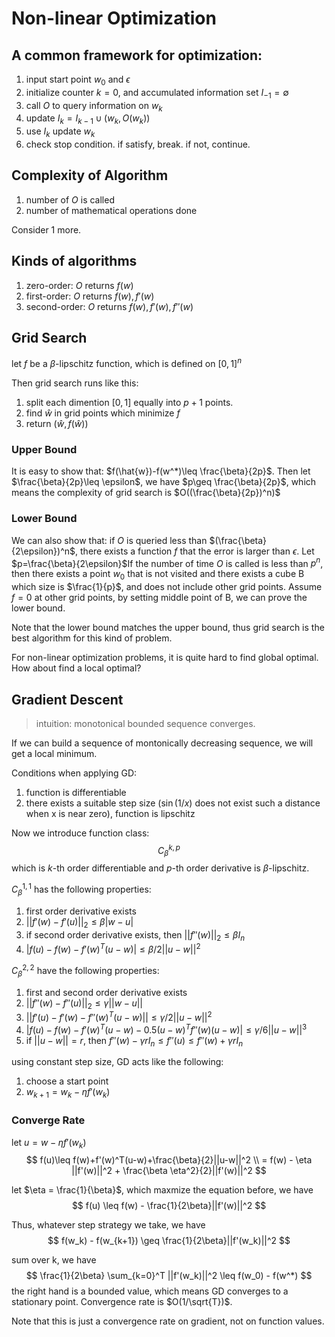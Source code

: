 # Non-linear Optimization

## A common framework for optimization:

1. input start point $w_0$ and $\epsilon$
2. initialize counter $k=0$, and accumulated information set $I_{-1}=\emptyset$
3. call $O$ to query information on $w_k$
4. update $I_k = I_{k-1}\cup (w_k, O(w_k))$
5. use $I_k$ update $w_k$
6. check stop condition. if satisfy, break. if not, continue.

## Complexity of Algorithm

1. number of $O$ is called
2. number of mathematical operations done

Consider 1 more.

## Kinds of algorithms

1. zero-order: $O$ returns $f(w)​$
2. first-order: $O$ returns $f(w), f'(w)$
3. second-order: $O$ returns $f(w), f'(w), f''(w)$

## Grid Search

let $f$ be a $\beta$-lipschitz function, which is defined on $[0,1]^n$

Then grid search runs like this:

1. split each dimention $[0,1]$ equally into $p+1$ points.
2. find $\hat{w}$ in grid points which minimize $f$
3. return $(\hat{w},f(\hat{w}))$

### Upper Bound

It is easy to show that: $f(\hat{w})-f(w^*)\leq \frac{\beta}{2p}$. Then let $\frac{\beta}{2p}\leq \epsilon$, we have $p\geq \frac{\beta}{2p}$, which means the complexity of grid search is $O((\frac{\beta}{2p})^n)$



### Lower Bound

We can also show that: if $O$ is queried less than $(\frac{\beta}{2\epsilon})^n$, there exists a function $f$ that the error is larger than $\epsilon$. Let $p=\frac{\beta}{2\epsilon}$If the number of time $O$ is called is less than $p^n$, then there exists a point $w_0$ that is not visited and there exists a cube B which size is $\frac{1}{p}$, and does not include other grid points. Assume $f=0$ at other grid points, by setting middle point of B, we can prove the lower bound.

Note that the lower bound matches the upper bound, thus grid search is the best algorithm for this kind of problem.

For non-linear optimization problems, it is quite hard to find global optimal. How about find a local optimal?

## Gradient Descent

>intuition: monotonical bounded sequence converges.

If we can build a sequence of montonically decreasing sequence, we will get a local minimum.

Conditions when applying GD:

1. function is differentiable
2. there exists a suitable step size ($\sin (1/x)$ does not exist such a distance when x is near zero), function is lipschitz

Now we introduce function class:
$$
C_{\beta}^{k,p}
$$
which is $k$-th order differentiable and $p$-th order derivative is $\beta$-lipschitz.

$C_{\beta}^{1,1}$ has the following properties:

1. first order derivative exists
2. $|| f'(w)-f'(u) ||_2\leq \beta |w-u|$
3. if second order derivative exists, then $||f''(w)||_2\leq \beta I_n$
4. $|f(u)-f(w)-f'(w)^T(u-w)|\leq \beta/2 ||u-w||^2$

$C_{\beta}^{2,2}$ have the following properties:

1. first and second order derivative exists
2. $|| f''(w)-f''(u) ||_2\leq \gamma ||w-u||$
3. $||f'(u)-f'(w)-f''(w)^T(u-w)||\leq \gamma/2 ||u-w||^2$
4. $|f(u)-f(w)-f'(w)^T(u-w)-0.5(u-w)^Tf''(w)(u-w)|\leq \gamma/6 ||u-w||^3$
5. if $||u-w||=r$, then $f''(w)-\gamma r I_n \leq f''(u) \leq f''(w)+\gamma r I_n$

using constant step size, GD acts like the following:

1. choose a start point
2. $w_{k+1}=w_k-\eta f'(w_k)$

###  Converge Rate

let $u=w-\eta f'(w_k)$
$$
f(u)\leq f(w)+f'(w)^T(u-w)+\frac{\beta}{2}||u-w||^2 \\
= f(w) - \eta ||f'(w)||^2 + \frac{\beta \eta^2}{2}||f'(w)||^2
$$

let $\eta = \frac{1}{\beta}$, which maxmize the equation before, we have
$$
f(u) \leq f(w) - \frac{1}{2\beta}||f'(w)||^2
$$

Thus, whatever step strategy we take, we have
$$
f(w_k) - f(w_{k+1}) \geq \frac{1}{2\beta}||f'(w_k)||^2
$$

sum over k, we have
$$
\frac{1}{2\beta} \sum_{k=0}^T ||f'(w_k)||^2 \leq f(w_0) - f(w^*)
$$
the right hand is a bounded value, which means GD converges to a stationary point. Convergence rate is $O(1/\sqrt{T})$.

Note that this is just a convergence rate on gradient, not on function values.
